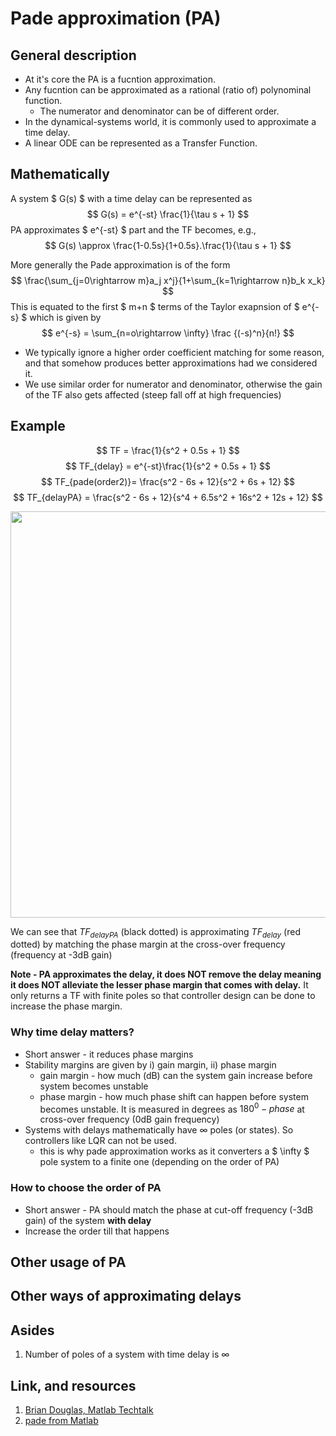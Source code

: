 # Pade approximation (PA)
## General description
* At it's core the PA is a fucntion approximation.   
* Any fucntion can be approximated as a rational (ratio of) polynominal function. 
	* The numerator and denominator can be of different order.  
* In the dynamical-systems world, it is commonly used to approximate a time delay.
* A linear ODE can be represented as a Transfer Function. 

## Mathematically
A system $ G(s) $ with a time delay can be represented as
$$ 
G(s) = e^{-st} \frac{1}{\tau s + 1}
$$
PA approximates $ e^{-st} $ part and the TF becomes, e.g., 
$$
G(s) \approx \frac{1-0.5s}{1+0.5s}.\frac{1}{\tau s + 1}
$$

More generally the Pade approximation is of the form
$$
\frac{\sum_{j=0\rightarrow m}a_j x^j}{1+\sum_{k=1\rightarrow n}b_k x_k}
$$
This is equated to the first $ m+n $ terms of the Taylor exapnsion of $ e^{-s} $ which is given by
$$ 
e^{-s} = \sum_{n=o\rightarrow \infty} \frac {(-s)^n}{n!}
$$

* We typically ignore a higher order coefficient matching for some reason, and that somehow produces better approximations had we considered it.  
* We use similar order for numerator and denominator, otherwise the gain of the TF also gets affected (steep fall off at high frequencies)

## Example
$$
TF = \frac{1}{s^2 + 0.5s + 1}
$$
$$
TF_{delay} = e^{-st}\frac{1}{s^2 + 0.5s + 1}
$$
$$
TF_{pade(order2)}= \frac{s^2 - 6s + 12}{s^2 + 6s + 12}
$$
$$
TF_{delayPA} = \frac{s^2 - 6s + 12}{s^4 + 6.5s^2 + 16s^2 + 12s + 12}
$$

<img src = "/Users/asitkumar/Documents/GitHub/asitk/01_math/30_pade_approximation/padePlot.png" width="650">

We can see that $TF_{delayPA}$ (black dotted) is approximating $TF_{delay}$ (red dotted) by matching the phase margin at the cross-over frequency (frequency at -3dB gain)

**Note - PA approximates the delay, it does NOT remove the delay meaning it does NOT alleviate the lesser phase margin that comes with delay.** It only returns a TF with finite poles so that controller design can be done to increase the phase margin.


### Why time delay matters?
* Short answer - it reduces phase margins
* Stability margins are given by i) gain margin, ii) phase margin
    * gain margin - how much (dB) can the system gain increase before system becomes unstable
    * phase margin - how much phase shift can happen before system becomes unstable. It is measured in degrees as $180^0 - phase$ at cross-over frequency (0dB gain frequency)
* Systems with delays mathematically have $\infty$ poles (or states). So controllers like LQR can not be used.
    * this is why pade approximation works as it converters a $ \infty $ pole system to a finite one (depending on the order of PA)

### How to choose the order of PA
* Short answer - PA should match the phase at cut-off frequency (-3dB gain) of the system **with delay** 
* Increase the order till that happens 


## Other usage of PA

## Other ways of approximating delays


## Asides
1. Number of poles of a system with time delay is $\infty$



## Link, and resources
1. [Brian Douglas, Matlab Techtalk](https://www.youtube.com/watch?v=3TK8Fi_I0h0)
2. [pade from Matlab](https://www.mathworks.com/help/control/ref/dynamicsystem.pade.html)
 